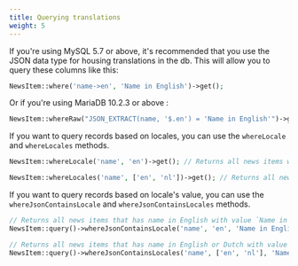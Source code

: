 ```yaml
---
title: Querying translations
weight: 5
---
```


If you're using MySQL 5.7 or above, it's recommended that you use the JSON data type for housing translations in the db.
This will allow you to query these columns like this:

```php
NewsItem::where('name->en', 'Name in English')->get();
```

Or if you're using MariaDB 10.2.3 or above :
```php
NewsItem::whereRaw("JSON_EXTRACT(name, '$.en') = 'Name in English'")->get();
```

If you want to query records based on locales, you can use the `whereLocale` and `whereLocales` methods.

```php
NewsItem::whereLocale('name', 'en')->get(); // Returns all news items with a name in English

NewsItem::whereLocales('name', ['en', 'nl'])->get(); // Returns all news items with a name in English or Dutch
```

If you want to query records based on locale's value, you can use the `whereJsonContainsLocale` and `whereJsonContainsLocales` methods.

```php
// Returns all news items that has name in English with value `Name in English` 
NewsItem::query()->whereJsonContainsLocale('name', 'en', 'Name in English')->get(); 

// Returns all news items that has name in English or Dutch with value `Name in English` 
NewsItem::query()->whereJsonContainsLocales('name', ['en', 'nl'], 'Name in English')->get(); 
```
